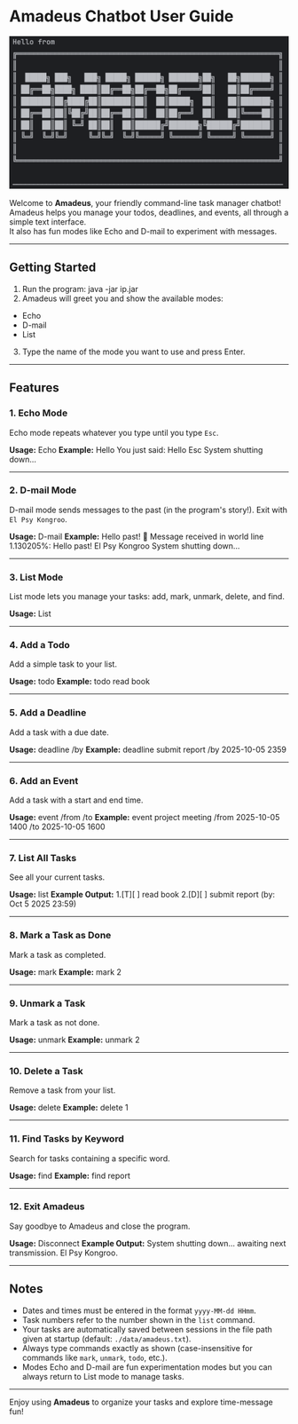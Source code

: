 # Amadeus Chatbot User Guide

![Product screenshot](image_amadeus.png)

Welcome to **Amadeus**, your friendly command-line task manager chatbot!  
Amadeus helps you manage your todos, deadlines, and events, all through a simple text interface.  
It also has fun modes like Echo and D-mail to experiment with messages.

---

## Getting Started

1. Run the program:
java -jar ip.jar
2. Amadeus will greet you and show the available modes:
- Echo
- D-mail
- List

3. Type the name of the mode you want to use and press Enter.

---

## Features

### 1. Echo Mode
Echo mode repeats whatever you type until you type `Esc`.

**Usage:**
Echo
**Example:**
Hello
You just said: Hello
Esc
System shutting down...

---

### 2. D-mail Mode
D-mail mode sends messages to the past (in the program's story!). Exit with `El Psy Kongroo`.

**Usage:**
D-mail
**Example:**
Hello past!
📧 Message received in world line 1.130205%: Hello past!
El Psy Kongroo
System shutting down...

---

### 3. List Mode
List mode lets you manage your tasks: add, mark, unmark, delete, and find.

**Usage:**
List

---

### 4. Add a Todo
Add a simple task to your list.

**Usage:**
todo <description>
**Example:**
todo read book

---

### 5. Add a Deadline
Add a task with a due date.

**Usage:**
deadline <description> /by <yyyy-MM-dd HHmm>
**Example:**
deadline submit report /by 2025-10-05 2359

---

### 6. Add an Event
Add a task with a start and end time.

**Usage:**
event <description> /from <yyyy-MM-dd HHmm> /to <yyyy-MM-dd HHmm>
**Example:**
event project meeting /from 2025-10-05 1400 /to 2025-10-05 1600

---

### 7. List All Tasks
See all your current tasks.

**Usage:**
list
**Example Output:**
1.[T][ ] read book
2.[D][ ] submit report (by: Oct 5 2025 23:59)

---

### 8. Mark a Task as Done
Mark a task as completed.

**Usage:**
mark <task number>
**Example:**
mark 2

---

### 9. Unmark a Task
Mark a task as not done.

**Usage:**
unmark <task number>
**Example:**
unmark 2

---

### 10. Delete a Task
Remove a task from your list.

**Usage:**
delete <task number>
**Example:**
delete 1

---

### 11. Find Tasks by Keyword
Search for tasks containing a specific word.

**Usage:**
find <keyword>
**Example:**
find report

---

### 12. Exit Amadeus
Say goodbye to Amadeus and close the program.

**Usage:**
Disconnect
**Example Output:**
System shutting down... awaiting next transmission.
El Psy Kongroo.

---

## Notes

- Dates and times must be entered in the format `yyyy-MM-dd HHmm`.  
- Task numbers refer to the number shown in the `list` command.  
- Your tasks are automatically saved between sessions in the file path given at startup (default: `./data/amadeus.txt`).  
- Always type commands exactly as shown (case-insensitive for commands like `mark`, `unmark`, `todo`, etc.).  
- Modes Echo and D-mail are fun experimentation modes but you can always return to List mode to manage tasks.

---

Enjoy using **Amadeus** to organize your tasks and explore time-message fun!

  
